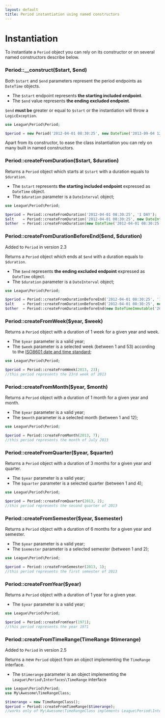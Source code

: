 ```yaml
---
layout: default
title: Period instantiation using named constructors
---
```


# Instantiation

To instantiate a `Period` object you can rely on its constructor or on several named constructors describe below.

### Period::__construct($start, $end)

Both `$start` and `$end` parameters represent the period endpoints as `DateTime` objects. 

- The `$start` endpoint represents **the starting included endpoint**.
- The `$end` value represents **the ending excluded endpoint**. 

`$end` **must be** greater or equal to `$start` or the instantiation will throw a `LogicException`.

~~~php
use League\Period\Period;

$period = new Period('2012-04-01 08:30:25', new DateTime('2013-09-04 12:35:21'));
~~~

Apart from its constructor, to ease the class instantiation you can rely on many built in named constructors.

### Period::createFromDuration($start, $duration)

Returns a `Period` object which starts at `$start` with a duration equals to `$duration`.

- The `$start` represents **the starting included endpoint** expressed as `DateTime` object.
- The `$duration` parameter is a `DateInterval` object;

~~~php
use League\Period\Period;

$period = Period::createFromDuration('2012-04-01 08:30:25', '1 DAY');
$alt    = Period::createFromDuration('2012-04-01 08:30:25', new DateInterval('P1D'));
$other  = Period::createFromDuration(new DateTime('2012-04-01 08:30:25'), 86400);
~~~

### Period::createFromDurationBeforeEnd($end, $duration)

<p class="message-notice">Added to <code>Period</code> in version 2.3</p>

Returns a `Period` object which ends at `$end` with a duration equals to `$duration`.

- The `$end` represents **the ending excluded endpoint** expressed as `DateTime` object.
- The `$duration` parameter is a `DateInterval` object;

~~~php
use League\Period\Period;

$period = Period::createFromDurationBeforeEnd('2012-04-01 08:30:25', '1 DAY');
$alt    = Period::createFromDurationBeforeEnd('2012-04-01 08:30:25', new DateInterval('P1D'));
$other  = Period::createFromDurationBeforeEnd(new DateTimeImmutable('2012-04-01 08:30:25'), 86400);
~~~


### Period::createFromWeek($year, $week)

Returns a `Period` object with a duration of 1 week for a given year and week.

- The `$year` parameter is a valid year;
- The `$week` parameter is a selected week (between 1 and 53) according to the [ISO8601 date and time standard](http://en.wikipedia.org/wiki/ISO_week_date);

~~~php
use League\Period\Period;

$period = Period::createFromWeek(2013, 23);
//this period represents the 23rd week of 2013
~~~

### Period::createFromMonth($year, $month)

Returns a `Period` object with a duration of 1 month for a given year and month.

- The `$year` parameter is a valid year;
- The `$month` parameter is a selected month (between 1 and 12);

~~~php
use League\Period\Period;

$period = Period::createFromMonth(2013, 7);
//this period represents the month of July 2013
~~~

### Period::createFromQuarter($year, $quarter)

Returns a `Period` object with a duration of 3 months for a given year and quarter.

- The `$year` parameter is a valid year;
- The `$quarter` parameter is a selected quarter (between 1 and 4);

~~~php
use League\Period\Period;

$period = Period::createFromQuarter(2013, 2);
//this period represents the second quarter of 2013
~~~

### Period::createFromSemester($year, $semester)

Returns a `Period` object with a duration of 6 months for a given year and semester.

- The `$year` parameter is a valid year;
- The `$semester` parameter is a selected semester (between 1 and 2);

~~~php
use League\Period\Period;

$period = Period::createFromSemester(2013, 1);
//this period represents the first semester of 2013
~~~

### Period::createFromYear($year)

Returns a `Period` object with a duration of 1 year for a given year.

- The `$year` parameter is a valid year;

~~~php
use League\Period\Period;

$period = Period::createFromYear(1971);
//this period represents the year 1971
~~~

### Period::createFromTimeRange(TimeRange $timerange)

<p class="message-notice">Added to <code>Period</code> in version 2.5</p>

Returns a new `Period` object from an object implementing the `TimeRange` interface.

- The `$timerange` parameter is an object implementing the `League\Period\Interfaces\TimeRange` interface

~~~php
use League\Period\Period;
use My\Awesome\TimeRangeClass;

$timerange = new TimeRangeClass();
$period = Period::createFromTimeRange($timerange);
//works only of My\Awesome\TimeRangeClass implements League\Period\Interfaces\TimeRange
~~~